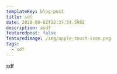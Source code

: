 ```yaml
---
templateKey: blog-post
title: sdf
date: 2020-06-02T12:37:54.598Z
description: asdf
featuredpost: false
featuredimage: /img/apple-touch-icon.png
tags:
  - sdf
---
```

sdf